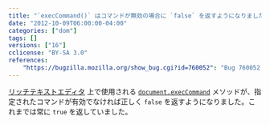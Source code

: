 ```yaml
---
title: "`execCommand()` はコマンドが無効の場合に `false` を返すようになりました"
date: "2012-10-09T06:00:00-04:00"
categories: ["dom"]
tags: []
versions: ["16"]
cclicense: "BY-SA 3.0"
references:
    "https://bugzilla.mozilla.org/show_bug.cgi?id=760052": "Bug 760052 – execCommand() should return false if the command isn’t enabled"
---
```

[リッチテキストエディタ](https://developer.mozilla.org/ja/docs/Rich-Text_Editing_in_Mozilla) 上で使用される [`document.execCommand`](https://developer.mozilla.org/ja/docs/Web/API/document/execCommand) メソッドが、指定されたコマンドが有効でなければ正しく `false` を返すようになりました。これまでは常に `true` を返していました。
